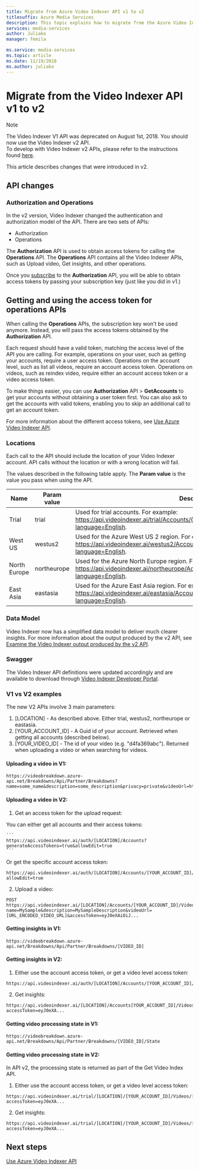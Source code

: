 ```yaml
---
title: Migrate from Azure Video Indexer API v1 to v2
titlesuffix: Azure Media Services
description: This topic explains how to migrate from the Azure Video Indexer API v1 to v2.
services: media-services
author: Juliako
manager: femila

ms.service: media-services
ms.topic: article
ms.date: 11/19/2018
ms.author: juliako
---
```


# Migrate from the Video Indexer API v1 to v2

> [!Note]
> The Video Indexer V1 API was deprecated on August 1st, 2018. You should now use the Video Indexer v2 API. <br/>To develop with Video Indexer v2 APIs, please refer to the instructions found [here](https://api-portal.videoindexer.ai/). 

This article describes changes that were introduced in v2.  

## API changes

### Authorization and Operations

In the v2 version, Video Indexer changed the authentication and authorization model of the API. There are two sets of APIs: 

* Authorization 
* Operations

The **Authorization** API is used to obtain access tokens for calling the **Operations** API. The **Operations** API contains all the Video Indexer APIs, such as Upload video, Get insights, and other operations.

Once you [subscribe](video-indexer-get-started.md) to the **Authorization** API, you will be able to obtain access tokens by passing your subscription key (just like you did in v1.)

## Getting and using the access token for operations APIs

When calling the **Operations** APIs, the subscription key won't be used anymore. Instead, you will pass the access tokens obtained by the **Authorization** API. 

Each request should have a valid token, matching the access level of the API you are calling. For example, operations on your user, such as getting your accounts, require a user access token. Operations on the account level, such as list all videos, require an account access token. Operations on videos, such as reindex video, require either an account access token or a video access token.

To make things easier, you can use **Authorization** API > **GetAccounts** to get your accounts without obtaining a user token first. You can also ask to get the accounts with valid tokens, enabling you to skip an additional call to get an account token.

For more information about the different access tokens, see [Use Azure Video Indexer API](video-indexer-use-apis.md).

### Locations

Each call to the API should include the location of your Video Indexer account. API calls without the location or with a wrong location will fail.

The values described in the following table apply. The **Param value** is the value you pass when using the API.

|**Name**|**Param value**|**Description**|
|---|---|---|
|Trial|trial|Used for trial accounts. For example: https://api.videoindexer.ai/trial/Accounts/{accountId}/Videos/{videoId}/Index?language=English.|
|West US|westus2|Used for the Azure West US 2 region.  For example: https://api.videoindexer.ai/westus2/Accounts/{accountId}/Videos/{videoId}/Index?language=English.|
|North Europe |northeurope|Used for the Azure North Europe region. For example:  https://api.videoindexer.ai/northeurope/Accounts/{accountId}/Videos/{videoId}/Index?language=English. |
|East Asia|eastasia|Used for the Azure East Asia region. For example:  https://api.videoindexer.ai/eastasia/Accounts/{accountId}/Videos/{videoId}/Index?language=English.|

### Data Model

Video Indexer now has a simplified data model to deliver much clearer insights. For more information about the output produced by the v2 API, see [Examine the Video Indexer output produced by the v2 API](video-indexer-output-json-v2.md).

### Swagger

The Video Indexer API definitions were updated accordingly and are available to download through [Video Indexer Developer Portal](https://api-portal.videoindexer.ai/docs/services/authorization/operations/Get-Account-Access-Token).


### V1 vs V2 examples

The new V2 APIs involve 3 main parameters:

1. [LOCATION] - As described above. Either trial, westus2, northeurope or eastasia.
2. [YOUR_ACCOUNT_ID] - A Guid id of your account. Retrieved when getting all accounts (described below).
3. [YOUR_VIDEO_ID] - The id of your video (e.g. "d4fa369abc"). Returned when uploading a video or when searching for videos.

#### Uploading a video in V1:

```
https://videobreakdown.azure-api.net/Breakdowns/Api/Partner/Breakdowns?name=some_name&description=some_description&privacy=private&videoUrl=http://URL_TO_YOUR_VIDEO
```

#### Uploading a video in V2:

1. Get an access token for the upload request:

  You can either get all accounts and their access tokens:

    ```
    https://api.videoindexer.ai/auth/[LOCATION]/Accounts?generateAccessTokens=true&allowEdit=true
    ```

  Or get the specific account access token:
  
  ```
  https://api.videoindexer.ai/auth/[LOCATION]/Accounts/[YOUR_ACCOUNT_ID]/AccessToken?allowEdit=true
  ```
2. Upload a video:

  ```
  POST https://api.videoindexer.ai/[LOCATION]/Accounts/[YOUR_ACCOUNT_ID]/Videos?name=MySample&description=MySampleDescription&videoUrl=[URL_ENCODED_VIDEO_URL]&accessToken=eyJ0eXAiOiJ...
  ```

#### Getting insights in V1:

```
https://videobreakdown.azure-api.net/Breakdowns/Api/Partner/Breakdowns/[VIDEO_ID]
```
  
#### Getting insights in V2:

1. Either use the account access token, or get a video level access token:

  ```
  https://api.videoindexer.ai/auth/[LOCATION]/Accounts/[YOUR_ACCOUNT_ID]/Videos/[VIDEO_ID]/AccessToken
  ```
  
2. Get insights:

  ```
  https://api.videoindexer.ai/[LOCATION]/Accounts[YOUR_ACCOUNT_ID]/Videos/[VIDEO_ID]/Index?accessToken=eyJ0eXA...
  ```

#### Getting video processing state in V1:

```
https://videobreakdown.azure-api.net/Breakdowns/Api/Partner/Breakdowns/[VIDEO_ID]/State
```
  
#### Getting video processing state in V2:

In API v2, the processing state is returned as part of the Get Video Index API.

1. Either use the account access token, or get a video level access token:

  ```
  https://api.videoindexer.ai/trial/[LOCATION]/[YOUR_ACCOUNT_ID]/Videos/[VIDEO_ID]/Index?accessToken=eyJ0eXA...
  ```
  
2. Get insights:

  ```
  https://api.videoindexer.ai/trial/[LOCATION]/[YOUR_ACCOUNT_ID]/Videos/[VIDEO_ID]/Index?accessToken=eyJ0eXA...
  ```

## Next steps

[Use Azure Video Indexer API](video-indexer-use-apis.md)

